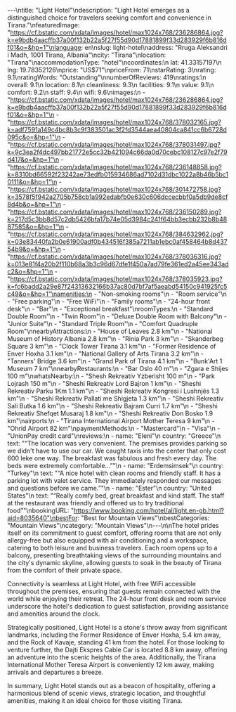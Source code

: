 ---\ntitle: "Light Hotel"\ndescription: "Light Hotel emerges as a distinguished choice for travelers seeking comfort and convenience in Tirana."\nfeaturedImage: "https://cf.bstatic.com/xdata/images/hotel/max1024x768/236286864.jpg?k=e9bdb4aacffb37a00f132b22a5f27f55d90d17881899f33d283929f6b816df01&o=&hp=1"\nlanguage: en\nslug: light-hotel\naddress: "Rruga Aleksandri i Madh, 1001 Tirana, Albania"\ncity: "Tirana"\nlocation: "Tirana"\naccommodationType: "hotel"\ncoordinates:\n  lat: 41.33157197\n  lng: 19.78352126\nprice: "US$71"\npriceFrom: 71\nstarRating: 3\nrating: 9.1\nratingWords: "Outstanding"\nnumberOfReviews: 419\nratings:\n  overall: 9.1\n  location: 8.1\n  cleanliness: 9.3\n  facilities: 9.1\n  value: 9.1\n  comfort: 9.2\n  staff: 9.4\n  wifi: 9.6\nimages:\n  - "https://cf.bstatic.com/xdata/images/hotel/max1024x768/236286864.jpg?k=e9bdb4aacffb37a00f132b22a5f27f55d90d17881899f33d283929f6b816df01&o=&hp=1"\n  - "https://cf.bstatic.com/xdata/images/hotel/max1024x768/378032165.jpg?k=adf7591a149c4bc8b3c9f383501ac3f2fd3544aea40804ca841cc6b6728d095c&o=&hp=1"\n  - "https://cf.bstatic.com/xdata/images/hotel/max1024x768/378031497.jpg?k=9c3ea2f4dc497bb21772e5cc32b421094c66da0d70cebc108127c97e2f79d417&o=&hp=1"\n  - "https://cf.bstatic.com/xdata/images/hotel/max1024x768/236148858.jpg?k=8310bd66592f23242ae73edfb015934686ad7102d31dbc1022a8b46b5bc10111&o=&hp=1"\n  - "https://cf.bstatic.com/xdata/images/hotel/max1024x768/301472758.jpg?k=3578f5f942a2705b758cb1a992edabfb0e630c606dccecbbf0a5db9de8cf8d4b&o=&hp=1"\n  - "https://cf.bstatic.com/xdata/images/hotel/max1024x768/236150289.jpg?k=217d5c3bb8d57c2db5426bfa17b74e05d3984c241f64bb3ecbb232b8b4887585&o=&hp=1"\n  - "https://cf.bstatic.com/xdata/images/hotel/max1024x768/384632962.jpg?k=03e83440fa2b0e61900adf0b434516f385a7211ab1ebc0af458464b8d43754b9&o=&hp=1"\n  - "https://cf.bstatic.com/xdata/images/hotel/max1024x768/378036316.jpg?k=013e81f4a20b2f110b68a3b3c96d67dfe1f450a7ad79fe361ed2a45ee343adc2&o=&hp=1"\n  - "https://cf.bstatic.com/xdata/images/hotel/max1024x768/378035923.jpg?k=fc6badd2a29e87f24313632166b37ac80d7bf7af5aeabd54150c941925fc5c49&o=&hp=1"\namenities:\n  - "Non-smoking rooms"\n  - "Room service"\n  - "Free parking"\n  - "Free WiFi"\n  - "Family rooms"\n  - "24-hour front desk"\n  - "Bar"\n  - "Exceptional breakfast"\nroomTypes:\n  - "Standard Double Room"\n  - "Twin Room"\n  - "Deluxe Double Room with Balcony"\n  - "Junior Suite"\n  - "Standard Triple Room"\n  - "Comfort Quadruple Room"\nnearbyAttractions:\n  - "House of Leaves 2.8 km"\n  - "National Museum of History Albania 2.8 km"\n  - "Rinia Park 3 km"\n  - "Skanderbeg Square 3 km"\n  - "Clock Tower Tirana 3.1 km"\n  - "Former Residence of Enver Hoxha 3.1 km"\n  - "National Gallery of Arts Tirana 3.2 km"\n  - "Tanners' Bridge 3.6 km"\n  - "Grand Park of Tirana 4.1 km"\n  - "Bunk'Art 1 Museum 7 km"\nnearbyRestaurants:\n  - "Bar Oslo 40 m"\n  - "Zgara e Shijes 100 m"\nwhatsNearby:\n  - "Shesh Rekreativ Yzberisht 100 m"\n  - "Park Lojrash 150 m"\n  - "Sheshi Rekreativ Lord Bajron 1 km"\n  - "Sheshi Rekreativ Parku 1Km 1.1 km"\n  - "Sheshi Rekreativ Kongresi i Lushnjës 1.3 km"\n  - "Sheshi Rekreativ Pallati me Shigjeta 1.3 km"\n  - "Sheshi Rekreativ Sali Butka 1.6 km"\n  - "Sheshi Rekreativ Bajram Curri 1.7 km"\n  - "Sheshi Rekreativ Shefqet Musaraj 1.8 km"\n  - "Sheshi Rekreativ Don Bosko 1.9 km"\nairports:\n  - "Tirana International Airport Mother Teresa 9 km"\n  - "Ohrid Airport 82 km"\npaymentMethods:\n  - "Mastercard"\n  - "Visa"\n  - "UnionPay credit card"\nreviews:\n  - name: "Eleni"\n    country: "Greece"\n    text: "“The location was very convenient. The premises provides parking so we didn't have to use our car. We caught taxis into the center that only cost 600 leke one way. The breakfast was fabulous and fresh every day. The beds were extremely comfortable...”"\n  - name: "Erdemsimsek"\n    country: "Turkey"\n    text: "“A nice hotel with clean rooms and friendly staff. It has a parking lot with valet service. They immediately responded our messages and questions before we came.”"\n  - name: "Ester"\n    country: "United States"\n    text: "“Really comfy bed, great breakfast and kind staff.
The staff at the restaurant was friendly and offered us to try traditional food”"\nbookingURL: "https://www.booking.com/hotel/al/light.en-gb.html?aid=8035640"\nbestFor: "Best for Mountain Views"\nbestCategories: "Mountain Views"\ncategory: "Mountain Views"\n---\n\nThe hotel prides itself on its commitment to guest comfort, offering rooms that are not only allergy-free but also equipped with air conditioning and a workspace, catering to both leisure and business travelers. Each room opens up to a balcony, presenting breathtaking views of the surrounding mountains and the city's dynamic skyline, allowing guests to soak in the beauty of Tirana from the comfort of their private space.

Connectivity is seamless at Light Hotel, with free WiFi accessible throughout the premises, ensuring that guests remain connected with the world while enjoying their retreat. The 24-hour front desk and room service underscore the hotel's dedication to guest satisfaction, providing assistance and amenities around the clock.

Strategically positioned, Light Hotel is a stone's throw away from significant landmarks, including the Former Residence of Enver Hoxha, 5.4 km away, and the Rock of Kavaje, standing 41 km from the hotel. For those looking to venture further, the Dajti Ekspres Cable Car is located 8.8 km away, offering an adventure into the scenic heights of the area. Additionally, the Tirana International Mother Teresa Airport is conveniently 12 km away, making arrivals and departures a breeze.

In summary, Light Hotel stands out as a beacon of hospitality, offering a harmonious blend of scenic views, strategic location, and thoughtful amenities, making it an ideal choice for those visiting Tirana.